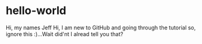 # hello-world
Hi, my names Jeff
Hi, I am new to GitHub and going through the tutorial so, ignore this :)...Wait did'nt I alread tell you that?
